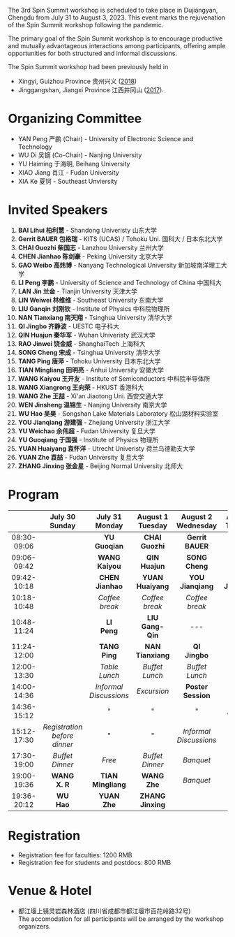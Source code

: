 The 3rd Spin Summit workshop is scheduled to take place in Dujiangyan, Chengdu from July 31 to August 3, 2023. This event marks the rejuvenation of the Spin Summit workshop following the pandemic.

The primary goal of the Spin Summit workshop is to encourage productive and mutually advantageous interactions among participants, offering ample opportunities for both structured and informal discussions.

The Spin Summit workshop had been previously held in
- Xingyi, Guizhou Province 贵州兴义 ([2018](../2018/index.html))
- Jinggangshan, Jiangxi Province 江西井冈山 ([2017](../2017/index.html)).

# Organizing Committee

- YAN Peng 严鹏 (Chair) - University of Electronic Science and Technology
- WU Di 吴镝 (Co-Chair) - Nanjing University
- YU Haiming 于海明, Beihang University
- XIAO Jiang 肖江 - Fudan University
- XIA Ke 夏钶 - Southeast Unviersity

# Invited Speakers

1. **BAI Lihui 柏利慧** - Shandong Univeristy 山东大学
1. **Gerrit BAUER 包格瑞** - KITS (UCAS) / Tohoku Uni. 国科大 / 日本东北大学
1. **CHAI Guozhi 柴国志** - Lanzhou University 兰州大学
1. **CHEN Jianhao 陈剑豪** - Peking University 北京大学
1. **GAO Weibo 高炜博** - Nanyang Technological University 新加坡南洋理工大学
1. **LI Peng 李鹏** - University of Science and Technology of China 中国科大
1. **LAN Jin 兰金** - Tianjin University 天津大学
1. **LIN Weiwei 林维维** - Southeast University 东南大学
1. **LIU Ganqin 刘刚钦** - Institute of Physics 中科院物理所
1. **NAN Tianxiang 南天翔** - Tsinghua University 清华大学
1. **QI Jingbo 齐静波** - UESTC 电子科大
1. **QIN Huajun 秦华军** - Wuhan Univeristy 武汉大学
1. **RAO Jinwei 饶金威** - ShanghaiTech 上海科大
1. **SONG Cheng 宋成** - Tsinghua University 清华大学
1. **TANG Ping 唐萍** - Tohoku University 日本东北大学
1. **TIAN Mingliang 田明亮** - Anhui University 安徽大学
1. **WANG Kaiyou 王开友** - Institute of Semiconductors 中科院半导体所
1. **WANG Xiangrong 王向荣** - HKUST 香港科大
1. **WANG Zhe 王喆** - Xi'an Jiaotong Uni. 西安交通大学
1. **WEN Jinsheng 温锦生** - Nanjing University 南京大学
1. **WU Hao 吴昊** - Songshan Lake Materials Laboratory 松山湖材料实验室
1. **YOU Jianqiang 游建强** - Zhejiang University 浙江大学
1. **YU Weichao 余伟超** - Fudan University 复旦大学
1. **YU Guoqiang 于国强** - Institute of Physics 物理所
1. **YUAN Huaiyang 袁怀洋** - Utrecht Univeristy 荷兰乌德勒支大学
1. **YUAN Zhe 袁喆** - Fudan University 复旦大学
1. **ZHANG Jinxing 张金星** - Beijing Normal University 北师大

# Program

|           |July 30<br>Sunday|July 31<br>Monday|August 1<br>Tuesday|August 2<br>Wednesday|August 3<br>Thursday|  
|:---------:|:----------:|:----------:|:----------:|:----------:|:----------:|
|08:30-09:06|            | **YU <br> Guoqian**   | **CHAI <br> Guozhi**   | **Gerrit <br> BAUER**   | **BAI <br> Lihui**   |
|09:06-09:42|            | **WANG <br> Kaiyou**   | **QIN <br> Huajun**   | **SONG <br> Cheng**   | **GAO <br> Weibo**   |
|09:42-10:18|            | **CHEN <br> Jianhao**   | **YUAN <br> Huaiyang**   | **YOU <br> Jianqiang**   | **WEN <br> Jingsheng**   |
|10:18-10:48|            | _Coffee break_     | _Coffee break_| _Coffee break_| _Coffee break_|
|10:48-11:24|            | **LI <br> Peng**   | **LIU <br> Gang-Qin**   | ---   | **RAO <br> Jinwei**   |
|11:24-12:00|            | **TANG <br> Ping**   | **NAN <br> Tianxiang**   | **QI <br> Jingbo**   | **LAN <br> Jin**   |
|12:00-13:30|            | _Table Lunch_    | _Buffet Lunch_    | _Buffet Lunch_    | _Table Lunch_    |
|14:00-14:36|            | _Informal <br>  Discussions_ |_Excursion_| **Poster <br> Session** | **LIN <br> Weiwei**  |
|14:36-15:12|           | " | " | " | **YU <br> Weichao**   |
|15:12-17:30|  _Registration <br> before dinner_           | " |" | _Informal <br>  Discussions_ | _Closing <br> Remark_ |
|17:30-19:00| _Buffet Dinner_ | _Free_ | _Buffet Dinner_ | _Banquet_ | |
|19:00-19:36| **WANG <br> X. R**   | **TIAN <br> Mingliang**   | **WANG <br> Zhe** | _Banquet_ |            |
|19:36-20:12| **WU <br> Hao**   | **YUAN <br> Zhe**   | **ZHANG <br> Jinxing** |            |            |

# Registration

- Registration fee for faculties: 1200 RMB
- Registration fee for students and postdocs: 800 RMB

# Venue & Hotel

- 都江堰上镜灵岩森林酒店 (四川省成都市都江堰市百花岭路32号) <br>
  The accomodation for all participants will be arranged by the workshop organizers. 